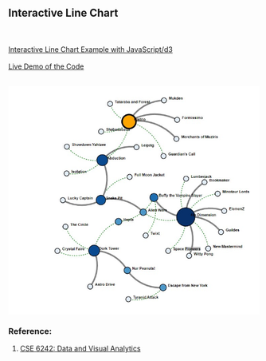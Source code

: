 <h2>Interactive Line Chart</h2>


<br><br>
<a href="graph.html">Interactive Line Chart Example with JavaScript/d3 </a> 
 <br><br>
<a href="https://alpharank.com/spac_001/hg/InteractiveLineChart.html">Live Demo of the Code </a> 
<br><br>
 
  <div  align="center">
  
 <kbd><img align="center" src="Force_directed_graph.jpg" /></kbd>

</div>

<h3> Reference: </h3>
<ol>
<li> <a href="https://omscs.gatech.edu/cse-6242-data-visual-analytics">CSE 6242: Data and Visual Analytics </a> </li>

</ol>
